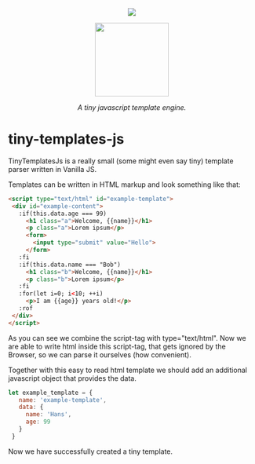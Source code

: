 <center>
 <img border="0" src="https://www.use.com/images/s_1/8cb7c9b49e4c80a73c97.jpg">
</center>

<p align="center">
 <img width="150" src="https://rick.cogley.info/img/html5-css3-js-logo.png">
</p>
<p align="center"><i>A tiny javascript template engine.</i></p>

<h1>tiny-templates-js</h1>

<p>TinyTemplatesJs is a really small (some might even say tiny) template parser written in Vanilla JS.</p>

<p>Templates can be written in HTML markup and look something like that:</p>

``` html
<script type="text/html" id="example-template">
 <div id="example-content"> 
   :if(this.data.age === 99)
     <h1 class="a">Welcome, {{name}}</h1>
     <p class="a">Lorem ipsum</p>
     <form>
       <input type="submit" value="Hello">
     </form>
   :fi
   :if(this.data.name === "Bob")
     <h1 class="b">Welcome, {{name}}</h1>
     <p class="b">Lorem ipsum</p>
   :fi
   :for(let i=0; i<10; ++i)
     <p>I am {{age}} years old!</p>
   :rof
 </div>
</script>
```

<p>As you can see we combine the script-tag with type="text/html". Now we are able to write html inside this script-tag,
that gets ignored by the Browser, so we can parse it ourselves (how convenient).</p>

<p>Together with this easy to read html template we should add an additional javascript object that provides the data.</p>

``` js
let example_template = {
   name: 'example-template',
   data: {
     name: 'Hans',
     age: 99
   }
 }
```
Now we have successfully created a tiny template. 

